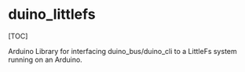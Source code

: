 # duino_littlefs

[TOC]

Arduino Library for interfacing duino_bus/duino_cli to a LittleFs system running on an Arduino.
